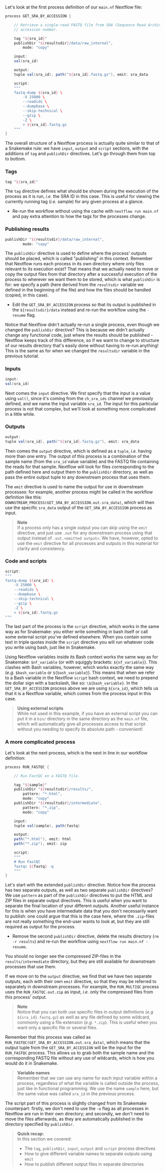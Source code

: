 Let's look at the first process definition of our `main.nf` Nextflow file:

```groovy
process GET_SRA_BY_ACCESSION {

    // Retrieve a single-read FASTQ file from SRA (Sequence Read Archive) by run
    // accession number.

    tag "${sra_id}"
    publishDir "${resultsdir}/data/raw_internal",
        mode: "copy"

    input:
    val(sra_id)

    output:
    tuple val(sra_id), path("${sra_id}.fastq.gz"), emit: sra_data

    script:
    """
    fastq-dump ${sra_id} \
        -X 25000 \
        --readids \
        --dumpbase \
        --skip-technical \
        --gzip \
        -Z \
        > ${sra_id}.fastq.gz
    """
}
```

The overall structure of a Nextflow process is actually quite similar to
that of a Snakemake rule: we have `input`, `output` and `script` sections,
with the additions of `tag` and `publishDir` directives. Let's go through
them from top to bottom.

### Tags

```groovy
tag "${sra_id}"
```

The `tag` directive defines what should be shown during the execution of the
process as it is run, *i.e.* the SRA ID in this case. This is useful for
viewing the currently running tag (*i.e.* sample) for any given process at a
glance.

* Re-run the workflow without using the cache with `nextflow run main.nf` and
  pay extra attention to how the tags for the processes change.

### Publishing results

```groovy
publishDir "${resultsdir}/data/raw_internal",
        mode: "copy"
```

The `publishDir` directive is used to define where the process' outputs should
be placed, which is called "publishing" in this context. Remember that Nextflow
runs each process in its own directory where only files relevant to its
execution exist? That means that we actually need to move or copy the output
files from that directory after a successful execution of the process to
wherever we want them to be stored, which is what `publishDir` is for: we
specify a path (here derived from the `resultsdir` variable we defined in the
beginning of the file) and how the files should be handled (copied, in this
case).

* Edit the `GET_SRA_BY_ACCESSION` process so that its output is published in the
  `${resultsdir}/data` instead and re-run the workflow using the `-resume` flag.

Notice that Nextflow didn't actually re-run a single process, even though we
changed the `publishDir` directive? This is because we didn't actually change
any functional code, just where the results should be published - Nextflow keeps
track of this difference, so if we want to change to structure of our results
directory that's easily done without having to re-run anything! This is the same
as for when we changed the `resultsdir` variable in the previous tutorial.

### Inputs

```groovy
input:
val(sra_id)
```

Next comes the `input` directive. We first specify that the input is a value
using `val()`, since it's coming from the `ch_sra_ids` channel we previously
defined, and we name the input variable `sra_id`. The input for this particular
process is not that complex, but we'll look at something more complicated in a
little while.

### Outputs

```groovy
output:
tuple val(sra_id), path("${sra_id}.fastq.gz"), emit: sra_data
```

Then comes the `output` directive, which is defined as a `tuple`, *i.e.* having
more than one entry. The output of this process is a combination of the
sample name (from the `sra_id` value variable) and the FASTQ file containing the
reads for that sample. Nextflow will look for files corresponding to the path
defined here and output them to the `publishDir` directory, as well as pass the
entire output tuple to any downstream process that uses them.

The `emit` directive is used to name the output for use in downstream processes:
for example, another process might be called in the workflow definition like
this: `DOWNSTREAM_PROCESS(GET_SRA_BY_ACCESSION.out.sra_data)`, which will then
use the specific `sra_data` output of the `GET_SRA_BY_ACCESSION` process as
input.

> **Note** <br>
> If a process only has a single output you can skip using the `emit` directive,
> and just use `.out` for any downstream process using that output instead of
> `.out.<emitted output>`. We have, however, opted to use the `emit` directive
> for all processes and outputs in this material for clarity and consistency.

### Code and scripts

```groovy
script:
"""
fastq-dump ${sra_id} \
    -X 25000 \
    --readids \
    --dumpbase \
    --skip-technical \
    --gzip \
    -Z \
    > ${sra_id}.fastq.gz
"""
```

The last part of the process is the `script` directive, which works in the same
way as for Snakemake: you either write something in bash itself or call some
external script you've defined elsewhere. When you contain some text in triple
quotes inside the `script` directive you will run whatever code you write using
bash, just like in Snakemake.

Using Nextflow variables inside its Bash context works the same way as for
Snakemake: `$nf_variable` (or with squiggly brackets: `${nf_variable}`). This
clashes with Bash variables, however, which works exactly the same way (*e.g.*
`$bash_variable` or `${bash_variable}`). This means that when we refer to a Bash
variable in the Nextflow `script` bash context, we need to prepend the dollar
sign with a backslash, like so: `\${bash_variable}`. In the
`GET_SRA_BY_ACCESSION` process above we are using `${sra_id}`, which tells us
that it is a Nextflow variable, which comes from the process input in this case.

> **Using external scripts** <br>
> While not used in this example, if you have an external script you can put it
> in a `bin/` directory in the same directory as the `main.nf` file, which will
> automatically give all processes access to that script without you needing to
> specify its absolute path - convenient!

### A more complicated process

Let's look at the next process, which is the next in line in our workflow
definition:

```groovy
process RUN_FASTQC {

    // Run FastQC on a FASTQ file.

    tag "${sample}"
    publishDir "${resultsdir}/results/",
        pattern: "*.html",
        mode: "copy"
    publishDir "${resultsdir}/intermediate",
        pattern: "*.zip",
        mode: "copy"

    input:
    tuple val(sample), path(fastq)

    output:
    path("*.html"), emit: html
    path("*.zip"), emit: zip

    script:
    """
    # Run FastQC
    fastqc ${fastq} -q
    """
}
```

Let's start with the extended `publishDir` directive. Notice how the process has
two separate outputs, as well as two separate `publishDir` directives? We use
`pattern` as part of the `publishDir` directives to put the HTML and ZIP files
in separate output directives. This is useful when you want to separate the
final location of your different outputs. Another useful instance for this is
when you have intermediate data that you don't necessarily want to publish: one
could argue that this is the case here, where the `.zip`-files are not really
something the end-user wants to look at, but they are still required as output
for the process.

* Remove the second `publishDir` directive, delete the results directory (`rm -r
  results`) and re-run the workflow using `nextflow run main.nf -resume`.

You should no longer see the compressed ZIP-files in the `results/intermediate`
directory, but they are still available for downstream processes that use them.

If we move on to the `output` directive, we find that we have two separate
outputs, each with their own `emit` directive, so that they may be referred to
separately in downstream processes. For example, the `RUN_MULTIQC` process uses
the `RUN_FASTQC.out.zip` as input, *i.e.* only the compressed files from this
process' output.

> **Note** <br>
> Notice that you can both use specific files in output definitions (*e.g*
> `${sra_id}.fastq.gz`) as well as any file defined by some wildcard, commonly
> using a file extension (*e.g.* `*.zip`). This is useful when you want
> only a specific file or several files.

Remember that this process was called as `RUN_FASTQC(GET_SRA_BY_ACCESSION.out.sra_data)`,
which means that the output tuple from the `GET_SRA_BY_ACCESSION` will be the
input for the `RUN_FASTQC` process. This allows us to grab both the sample name
and the corresponding FASTQ file without any use of wildcards, which is how you
would do it in Snakemake.

> **Variable names** <br>
> Remember that we can use any name for each input variable within a process,
> regardless of what the variable is called outside the process, just like in
> functional programming. We use the name `sample` here, but the same value was
> called `sra_id` in the previous process.

The script part of this process is slightly changed from its Snakemake
counterpart: firstly, we don't need to use the `-o` flag as all processes in
Nextflow are run in their own directory; and secondly, we don't need to move the
files afterwards, as they are automatically published in the directory specified
by `publishDir`.

> **Quick recap:** <br>
> In this section we covered:
>
> - The `tag`, `publishDir`, `input`, `output` and `script` process directives
> - How to give different variable names to separate outputs using `emit`
> - How to publish different output files in separate directories
